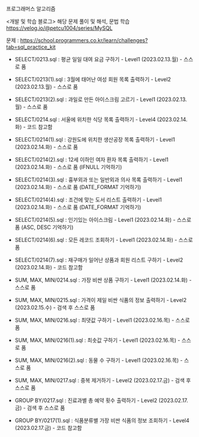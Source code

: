 프로그래머스 알고리즘

<개발 및 학습 블로그>
해당 문제 풀이 및 해석, 문법 학습
https://velog.io/@petcu1004/series/MySQL

문제 : https://school.programmers.co.kr/learn/challenges?tab=sql_practice_kit

- SELECT/0213.sql : 평균 일일 대여 요금 구하기 - Level1 (2023.02.13.월) - 스스로 품
- SELECT/0213(1).sql : 3월에 태어난 여성 회원 목록 출력하기 - Level2 (2023.02.13.월) - 스스로 품
- SELECT/0213(2).sql : 과일로 만든 아이스크림 고르기 - Level1 (2023.02.13.월) - 스스로 품

- SELECT/0214.sql : 서울에 위치한 식당 목록 출력하기 - Level4 (2023.02.14.화) - 코드 참고함
- SELECT/0214(1).sql : 강원도에 위치한 생산공장 목록 출력하기 - Level1 (2023.02.14.화) - 스스로 품
- SELECT/0214(2).sql : 12세 이하인 여자 환자 목록 출력하기 - Level1 (2023.02.14.화) - 스스로 품 (IFNULL 기억하기)
- SELECT/0214(3).sql : 흉부외과 또는 일반외과 의사 목록 출력하기 - Level1 (2023.02.14.화) - 스스로 품 (DATE_FORMAT 기억하기)
- SELECT/0214(4).sql : 조건에 맞는 도서 리스트 출력하기 - Level1 (2023.02.14.화) - 스스로 품 (DATE_FORMAT 기억하기)
- SELECT/0214(5).sql : 인기있는 아이스크림 - Level1 (2023.02.14.화) - 스스로 품 (ASC, DESC 기억하기)
- SELECT/0214(6).sql : 모든 레코드 조회하기 - Level1 (2023.02.14.화) - 스스로 품
- SELECT/0214(7).sql : 재구매가 일어난 상품과 회원 리스트 구하기 - Level2 (2023.02.14.화) - 코드 참고함
- SUM, MAX, MIN/0214.sql : 가장 비싼 상품 구하기 - Level1 (2023.02.14.화) - 스스로 품

- SUM, MAX, MIN/0215.sql : 가격이 제일 비싼 식품의 정보 출력하기 - Level2 (2023.02.15.수) - 검색 후 스스로 품

- SUM, MAX, MIN/0216.sql : 최댓값 구하기 - Level1 (2023.02.16.목) - 스스로 품
- SUM, MAX, MIN/0216(1).sql : 최솟값 구하기 - Level1 (2023.02.16.목) - 스스로 품
- SUM, MAX, MIN/0216(2).sql : 동물 수 구하기 - Level1 (2023.02.16.목) - 스스로 품

- SUM, MAX, MIN/0217.sql : 중복 제거하기 - Level2 (2023.02.17.금) - 검색 후 스스로 품
- GROUP BY/0217.sql : 진료과별 총 예약 횟수 출력하기 - Level2 (2023.02.17.금) - 검색 후 스스로 품
- GROUP BY/0217(1).sql : 식품분류별 가장 비싼 식품의 정보 조회하기 - Level4 (2023.02.17.금) - 코드 참고함
